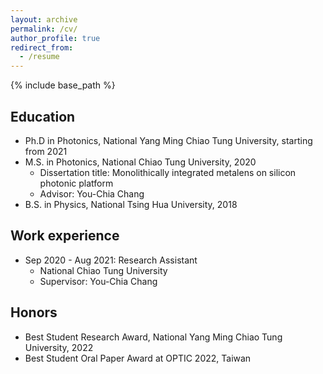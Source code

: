 ```yaml
---
layout: archive
permalink: /cv/
author_profile: true
redirect_from:
  - /resume
---
```


{% include base_path %}

Education
------
* Ph.D in Photonics, National Yang Ming Chiao Tung University, starting from 2021
* M.S. in Photonics, National Chiao Tung University, 2020
  *  Dissertation title: Monolithically integrated metalens on silicon photonic platform
  *  Advisor: You-Chia Chang
* B.S. in Physics, National Tsing Hua University, 2018

Work experience
------
* Sep 2020 - Aug 2021: Research Assistant
  * National Chiao Tung University
  * Supervisor: You-Chia Chang

Honors
------
* Best Student Research Award, National Yang Ming Chiao Tung University, 2022
* Best Student Oral Paper Award at OPTIC 2022, Taiwan
